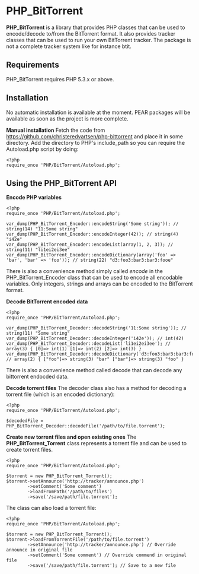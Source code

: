 PHP_BitTorrent
==============
**PHP_BitTorrent** is a library that provides PHP classes that can be used to encode/decode to/from the BitTorrent format. It also provides tracker classes that can be used to run your own BitTorrent tracker. The package is not a complete tracker system like for instance btit.

Requirements
------------
PHP_BitTorrent requires PHP 5.3.x or above. 

Installation
------------
No automatic installation is available at the moment. PEAR packages will be available as soon as the project is more complete.

**Manual installation**
Fetch the code from https://github.com/christeredvartsen/php-bittorrent and place it in some directory. Add the directory to PHP's include_path so you can require the Autoload.php script by doing:

    <?php
    require_once 'PHP/BitTorrent/Autoload.php';

Using the PHP_BitTorrent API
----------------------------
**Encode PHP variables**

    <?php
    require_once 'PHP/BitTorrent/Autoload.php';
    
    var_dump(PHP_BitTorrent_Encoder::encodeString('Some string')); // string(14) "11:Some string" 
    var_dump(PHP_BitTorrent_Encoder::encodeInteger(42)); // string(4) "i42e"
    var_dump(PHP_BitTorrent_Encoder::encodeList(array(1, 2, 3)); // string(11) "li1ei2ei3ee" 
    var_dump(PHP_BitTorrent_Encoder::encodeDictionary(array('foo' => 'bar', 'bar' => 'foo')); // string(22) "d3:foo3:bar3:bar3:fooe"
    
There is also a convenience method simply called *encode* in the PHP_BitTorrent_Encoder class that can be used to encode all encodable variables. Only integers, strings and arrays can be encoded to the BitTorrent format.
    
**Decode BitTorrent encoded data**

    <?php
    require_once 'PHP/BitTorrent/Autoload.php';
    
    var_dump(PHP_BitTorrent_Decoder::decodeString('11:Some string')); // string(11) "Some string"  
    var_dump(PHP_BitTorrent_Decoder::decodeInteger('i42e')); // int(42)
    var_dump(PHP_BitTorrent_Decoder::decodeList('li1ei2ei3ee'); // array(3) { [0]=> int(1) [1]=> int(2) [2]=> int(3) }
    var_dump(PHP_BitTorrent_Decoder::decodeDictionary('d3:foo3:bar3:bar3:fooe'); // array(2) { ["foo"]=> string(3) "bar" ["bar"]=> string(3) "foo" }

There is also a convenience method called decode that can decode any bittorrent endocded data.

**Decode torrent files**
The decoder class also has a method for decoding a torrent file (which is an encoded dictionary):

    <?php
    require_once 'PHP/BitTorrent/Autoload.php';
    
    $decodedFile = PHP_BitTorrent_Decoder::decodeFile('/path/to/file.torrent');
    
**Create new torrent files and open existing ones**
The **PHP_BitTorrent_Torrent** class represents a torrent file and can be used to create torrent files.

    <?php
    require_once 'PHP/BitTorrent/Autoload.php';
    
    $torrent = new PHP_BitTorrent_Torrent();
    $torrent->setAnnounce('http://tracker/announce.php')
            ->setComment('Some comment')
            ->loadFromPath('/path/to/files')
            ->save('/save/path/file.torrent');
            
The class can also load a torrent file:

    <?php
    require_once 'PHP/BitTorrent/Autoload.php';
    
    $torrent = new PHP_BitTorrent_Torrent();
    $torrent->loadFromTorrentFile('/path/to/file.torrent')
            ->setAnnounce('http://tracker/announce.php') // Override announce in original file
            ->setComment('Some comment') // Override commend in original file
            ->save('/save/path/file.torrent'); // Save to a new file